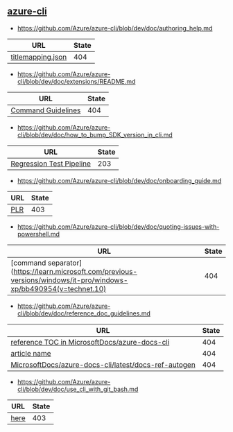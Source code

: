 
## [azure-cli](https://github.com/Azure/azure-cli)
* https://github.com/Azure/azure-cli/blob/dev/doc/authoring_help.md

| URL | State |
| --- | --- |
| [titlemapping.json](https://github.com/Azure/azure-docs-cli/blob/master/titleMapping.json) | 404 |

* https://github.com/Azure/azure-cli/blob/dev/doc/extensions/README.md

| URL | State |
| --- | --- |
| [Command Guidelines](../command_guidelines.md) | 404 |

* https://github.com/Azure/azure-cli/blob/dev/doc/how_to_bump_SDK_version_in_cli.md

| URL | State |
| --- | --- |
| [Regression Test Pipeline](https://dev.azure.com/azclitools/internal/_build?definitionId=220) | 203 |

* https://github.com/Azure/azure-cli/blob/dev/doc/onboarding_guide.md

| URL | State |
| --- | --- |
| [PLR](http://aka.ms/plrcriteria) | 403 |

* https://github.com/Azure/azure-cli/blob/dev/doc/quoting-issues-with-powershell.md

| URL | State |
| --- | --- |
| [command separator](https://learn.microsoft.com/previous-versions/windows/it-pro/windows-xp/bb490954(v=technet.10) | 404 |

* https://github.com/Azure/azure-cli/blob/dev/doc/reference_doc_guidelines.md

| URL | State |
| --- | --- |
| [reference TOC in MicrosoftDocs/azure-docs-cli](https://github.com/MicrosoftDocs/azure-docs-cli/blob/main/latest/docs-ref-autogen/TOC.yml) | 404 |
| [article name](https://learn.microsoft.com/link) | 404 |
| [MicrosoftDocs/azure-docs-cli/latest/docs-ref-autogen](https://github.com/MicrosoftDocs/azure-docs-cli/tree/main/latest/docs-ref-autogen) | 404 |

* https://github.com/Azure/azure-cli/blob/dev/doc/use_cli_with_git_bash.md

| URL | State |
| --- | --- |
| [here](https://stackoverflow.com/questions/7250130/how-to-stop-mingw-and-msys-from-mangling-path-names-given-at-the-command-line#34386471) | 403 |

